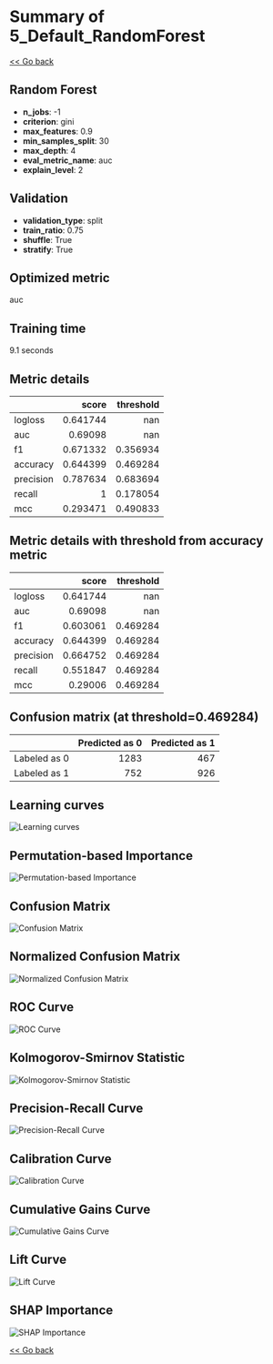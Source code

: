 # Summary of 5_Default_RandomForest

[<< Go back](../README.md)

## Random Forest

- **n_jobs**: -1
- **criterion**: gini
- **max_features**: 0.9
- **min_samples_split**: 30
- **max_depth**: 4
- **eval_metric_name**: auc
- **explain_level**: 2

## Validation

- **validation_type**: split
- **train_ratio**: 0.75
- **shuffle**: True
- **stratify**: True

## Optimized metric

auc

## Training time

9.1 seconds

## Metric details

|           |    score |   threshold |
|:----------|---------:|------------:|
| logloss   | 0.641744 |  nan        |
| auc       | 0.69098  |  nan        |
| f1        | 0.671332 |    0.356934 |
| accuracy  | 0.644399 |    0.469284 |
| precision | 0.787634 |    0.683694 |
| recall    | 1        |    0.178054 |
| mcc       | 0.293471 |    0.490833 |

## Metric details with threshold from accuracy metric

|           |    score |   threshold |
|:----------|---------:|------------:|
| logloss   | 0.641744 |  nan        |
| auc       | 0.69098  |  nan        |
| f1        | 0.603061 |    0.469284 |
| accuracy  | 0.644399 |    0.469284 |
| precision | 0.664752 |    0.469284 |
| recall    | 0.551847 |    0.469284 |
| mcc       | 0.29006  |    0.469284 |

## Confusion matrix (at threshold=0.469284)

|              |   Predicted as 0 |   Predicted as 1 |
|:-------------|-----------------:|-----------------:|
| Labeled as 0 |             1283 |              467 |
| Labeled as 1 |              752 |              926 |

## Learning curves

![Learning curves](learning_curves.png)

## Permutation-based Importance

![Permutation-based Importance](permutation_importance.png)

## Confusion Matrix

![Confusion Matrix](confusion_matrix.png)

## Normalized Confusion Matrix

![Normalized Confusion Matrix](confusion_matrix_normalized.png)

## ROC Curve

![ROC Curve](roc_curve.png)

## Kolmogorov-Smirnov Statistic

![Kolmogorov-Smirnov Statistic](ks_statistic.png)

## Precision-Recall Curve

![Precision-Recall Curve](precision_recall_curve.png)

## Calibration Curve

![Calibration Curve](calibration_curve_curve.png)

## Cumulative Gains Curve

![Cumulative Gains Curve](cumulative_gains_curve.png)

## Lift Curve

![Lift Curve](lift_curve.png)

## SHAP Importance

![SHAP Importance](shap_importance.png)

[<< Go back](../README.md)
